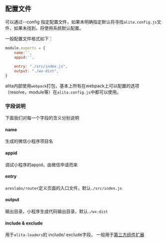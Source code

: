 ## 配置文件
可以通过--config 指定配置文件，如果未明确指定默认将寻找`alita.config.js`文件，如果未找到，将使用系统默认配置。

一般配置文件格式如下：

```javascript
module.exports = { 
    name:'',
    appid:'',
    
    entry: "./src/index.js",
    output: "./wx-dist",
}
```

alita内部使用`webpack`打包，基本上所有在webpack上可以配置的选项（resolve，module等）在`alita.config.js`中都可以使用。

### 字段说明
下面我们对每一个字段的含义分别说明

#### name
生成的微信小程序项目名
#### appid
调试小程序的appid，由微信申请而来

#### entry
`areslabs/router`定义页面的入口文件，默认`./src/index.js`

#### output
输出目录，小程序生成代码输出目录，默认`./wx-dist`

#### include & exclude
用于`alita-loaders`的 include/ exclude字段， 一般用于[第三方组件扩展](./第三方组件库扩展.md)



 